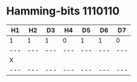 # Hamming-bits 1110110

H1 | H2 | D3 | H4 | D5 | D6 | D7 |
--- | --- | --- | --- | --- | --- | --- |
  1 |   1  |   1 |  0   |  1  |   1 |    0 |
--- | --- | --- | --- | --- | --- | --- |
 X |       |       |      |      |       |      |  (1-bit)
--- | --- | --- | --- | --- | --- | --- |
